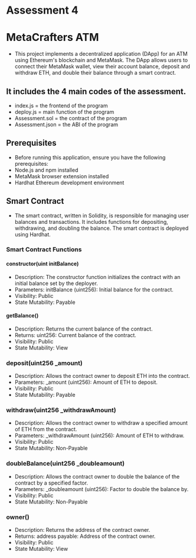# Assessment 4
# MetaCrafters ATM
* This project implements a decentralized application (DApp) for an ATM using Ethereum's blockchain and MetaMask. The DApp allows users to connect their MetaMask wallet, view their account balance, deposit and withdraw ETH, and double their balance through a smart contract.

## It includes the 4 main codes of the assessment.
* index.js = the frontend of the program
* deploy.js = main function of the program
* Assessment.sol = the contract of the program
* Assessment.json = the ABI of the program

## Prerequisites
* Before running this application, ensure you have the following prerequisites:
* Node.js and npm installed
* MetaMask browser extension installed
* Hardhat Ethereum development environment

## Smart Contract
* The smart contract, written in Solidity, is responsible for managing user balances and transactions. It includes functions for depositing, withdrawing, and doubling the balance. The smart contract is deployed using Hardhat.

### Smart Contract Functions
#### constructor(uint initBalance)
* Description: The constructor function initializes the contract with an initial balance set by the deployer.
* Parameters: initBalance (uint256): Initial balance for the contract.
* Visibility: Public
* State Mutability: Payable
#### getBalance()
* Description: Returns the current balance of the contract.
* Returns: uint256: Current balance of the contract.
* Visibility: Public
* State Mutability: View
### deposit(uint256 _amount)
* Description: Allows the contract owner to deposit ETH into the contract.
* Parameters: _amount (uint256): Amount of ETH to deposit.
* Visibility: Public
* State Mutability: Payable
### withdraw(uint256 _withdrawAmount)
* Description: Allows the contract owner to withdraw a specified amount of ETH from the contract.
* Parameters: _withdrawAmount (uint256): Amount of ETH to withdraw.
* Visibility: Public
* State Mutability: Non-Payable
### doubleBalance(uint256 _doubleamount)
* Description: Allows the contract owner to double the balance of the contract by a specified factor.
* Parameters: _doubleamount (uint256): Factor to double the balance by.
* Visibility: Public
* State Mutability: Non-Payable
### owner()
* Description: Returns the address of the contract owner.
* Returns: address payable: Address of the contract owner.
* Visibility: Public
* State Mutability: View
